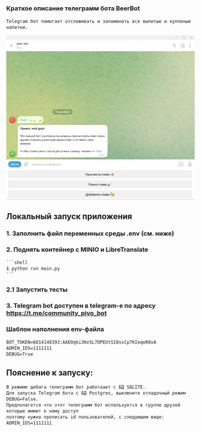 ### Краткое описание телеграмм бота BeerBot

    Telegram бот помогает отслеживать и запоминать все выпитые и купленые напитки.
![Image alt](https://github.com/van799/telegram_beer_bot/blob/main/beer_bot.png)
## Локальный запуск приложения

### 1. Заполнить файл переменных среды .env (см. ниже)

### 2. Поднять контейнер с MINIO и LibreTranslate

    ```shell
    $ python run main.py
    ```

### 2.1 Запустить тесты


### 3. Telegram bot доступен в telegram-e по адресу https://t.me/community_pivo_bot

### Шаблон наполнения env-файла

```
BOT_TOKEN=6814148393:AAE0qki3Hz5L7DPEUtSI8ssCp7KIeqoR8xA
ADMIN_IDS=1111111
DEBUG=True
```

## Пояснение к запуску:

    В режиме дебага телеграмм бот работаает с БД SQLITE. 
    Для запуска Telegram бота с БД Postgres, выключите отладочный режим 
    DEBUG=False.
    Предполагется что этот телеграмм бот используется в группе друзей которые имеют к нему доступ
    поэтому нужно прописать id пользователей, с следующем виде: ADMIN_IDS=1111111

    


